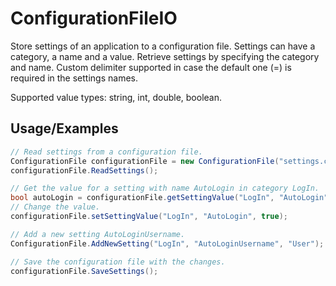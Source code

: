 
# ConfigurationFileIO

Store settings of an application to a configuration file.
Settings can have a category, a name and a value.
Retrieve settings by specifying the category and name.
Custom delimiter supported in case the default one (=) is required in the settings names.

Supported value types: string, int, double, boolean.




## Usage/Examples

```c#
// Read settings from a configuration file.
ConfigurationFile configurationFile = new ConfigurationFile("settings.cfg");
configurationFile.ReadSettings();

// Get the value for a setting with name AutoLogin in category LogIn.
bool autoLogin = configurationFile.getSettingValue("LogIn", "AutoLogin").AsBoolean();
// Change the value.
configurationFile.setSettingValue("LogIn", "AutoLogin", true);

// Add a new setting AutoLoginUsername.
ConfigurationFile.AddNewSetting("LogIn", "AutoLoginUsername", "User");

// Save the configuration file with the changes.
configurationFile.SaveSettings();
```


